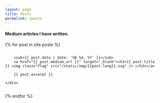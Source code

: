 ```yaml
---
layout: page
title: Posts
permalink: /posts
---
```

<script async src="https://www.googletagmanager.com/gtag/js?id=UA-90123342-2"></script>
<script>
  window.dataLayer = window.dataLayer || [];
  function gtag(){dataLayer.push(arguments);}
  gtag('js', new Date());

  gtag('config', 'UA-90123342-2');
</script>

<h4 class='title-sub'>Medium articles I have written.</h4>

{% for post in site.posts %}
<div class="row">
	<div class="small-12 columns">

		<sub>{{ post.date | date: '%B %d, %Y' }}</sub>
		<a href="{{ post.medium_url }}" target="_blank"><h3>{{ post.title }} <img class="flag" src="/static/img/{{post.lang}}.svg" /> </h3></a>

	  	{{ post.excerpt }}

	</div>
</div>

{% endfor %}
